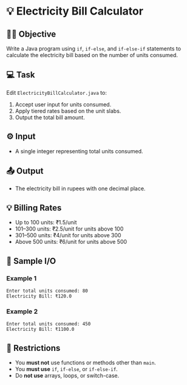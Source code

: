 # 💡 Electricity Bill Calculator

## 👨‍🏫 Objective
Write a Java program using `if`, `if-else`, and `if-else-if` statements to calculate the electricity bill based on the number of units consumed.

## 💻 Task
Edit `ElectricityBillCalculator.java` to:
1. Accept user input for units consumed.
2. Apply tiered rates based on the unit slabs.
3. Output the total bill amount.

## ⚙️ Input
- A single integer representing total units consumed.

## 📤 Output
- The electricity bill in rupees with one decimal place.

## 💡 Billing Rates
- Up to 100 units: ₹1.5/unit  
- 101–300 units: ₹2.5/unit for units above 100  
- 301–500 units: ₹4/unit for units above 300  
- Above 500 units: ₹6/unit for units above 500  

## 🧪 Sample I/O

### Example 1
```
Enter total units consumed: 80  
Electricity Bill: ₹120.0
```

### Example 2
```
Enter total units consumed: 450  
Electricity Bill: ₹1100.0
```

## 🚫 Restrictions
- You **must not** use functions or methods other than `main`.
- You **must use** `if`, `if-else`, or `if-else-if`.
- Do **not use** arrays, loops, or switch-case.
